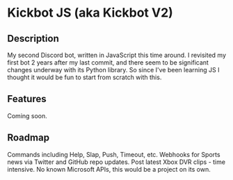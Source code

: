 # Kickbot JS (aka Kickbot V2)
## Description
My second Discord bot, written in JavaScript this time around. I revisited my first bot 2 years after my last commit, and there seem to be significant changes underway with its Python library.  So since I've been learning JS I thought it would be fun to start from scratch with this.

## Features
Coming soon.

## Roadmap
Commands including Help, Slap, Push, Timeout, etc. Webhooks for Sports news via Twitter and GitHub repo updates. Post latest Xbox DVR clips - time intensive. No known Microsoft APIs, this would be a project on its own. 